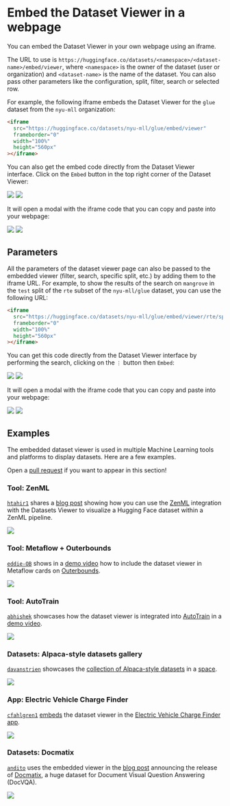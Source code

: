 # Embed the Dataset Viewer in a webpage

You can embed the Dataset Viewer in your own webpage using an iframe.

The URL to use is `https://huggingface.co/datasets/<namespace>/<dataset-name>/embed/viewer`, where `<namespace>` is the owner of the dataset (user or organization) and `<dataset-name>` is the name of the dataset. You can also pass other parameters like the configuration, split, filter, search or selected row.

For example, the following iframe embeds the Dataset Viewer for the `glue` dataset from the `nyu-mll` organization:

```html
<iframe
  src="https://huggingface.co/datasets/nyu-mll/glue/embed/viewer"
  frameborder="0"
  width="100%"
  height="560px"
></iframe>
```

You can also get the embed code directly from the Dataset Viewer interface. Click on the `Embed` button in the top right corner of the Dataset Viewer:

<div class="flex justify-center">
<img class="block dark:hidden" src="https://huggingface.co/datasets/huggingface/documentation-images/resolve/main/hub/dataset-viewer-embed-main-button.png"/>
<img class="hidden dark:block" src="https://huggingface.co/datasets/huggingface/documentation-images/resolve/main/hub/dataset-viewer-embed-main-button-dark.png"/>
</div>

It will open a modal with the iframe code that you can copy and paste into your webpage:

<div class="flex justify-center">
<img class="block dark:hidden" src="https://huggingface.co/datasets/huggingface/documentation-images/resolve/main/hub/dataset-viewer-embed-main-button-modal.png"/>
<img class="hidden dark:block" src="https://huggingface.co/datasets/huggingface/documentation-images/resolve/main/hub/dataset-viewer-embed-main-button-modal-dark.png"/>
</div>

## Parameters

All the parameters of the dataset viewer page can also be passed to the embedded viewer (filter, search, specific split, etc.) by adding them to the iframe URL. For example, to show the results of the search on `mangrove` in the `test` split of the `rte` subset of the `nyu-mll/glue` dataset, you can use the following URL:

```html
<iframe
  src="https://huggingface.co/datasets/nyu-mll/glue/embed/viewer/rte/split?search=mangrove"
  frameborder="0"
  width="100%"
  height="560px"
></iframe>
```

You can get this code directly from the Dataset Viewer interface by performing the search, clicking on the `⋮` button then `Embed`:

<div class="flex justify-center">
<img class="block dark:hidden" src="https://huggingface.co/datasets/huggingface/documentation-images/resolve/main/hub/dataset-viewer-embed-search-button.png"/>
<img class="hidden dark:block" src="https://huggingface.co/datasets/huggingface/documentation-images/resolve/main/hub/dataset-viewer-embed-search-button-dark.png"/>
</div>

It will open a modal with the iframe code that you can copy and paste into your webpage:

<div class="flex justify-center">
<img class="block dark:hidden" src="https://huggingface.co/datasets/huggingface/documentation-images/resolve/main/hub/dataset-viewer-embed-search-button-modal.png"/>
<img class="hidden dark:block" src="https://huggingface.co/datasets/huggingface/documentation-images/resolve/main/hub/dataset-viewer-embed-search-button-modal-dark.png"/>
</div>

## Examples

The embedded dataset viewer is used in multiple Machine Learning tools and platforms to display datasets. Here are a few examples. 

Open a [pull request](https://github.com/huggingface/hub-docs/blob/main/docs/hub/datasets-viewer-embed.md) if you want to appear in this section!

### Tool: ZenML

[`htahir1`](https://huggingface.co/htahir1) shares a [blog post](https://www.zenml.io/blog/embedding-huggingface-datasets-visualizations-with-zenml) showing how you can use the [ZenML](https://huggingface.co/zenml) integration with the Datasets Viewer to visualize a Hugging Face dataset within a  ZenML pipeline.

<div class="flex justify-center">
<a href="https://www.zenml.io/blog/embedding-huggingface-datasets-visualizations-with-zenml">
<img src="https://huggingface.co/datasets/huggingface/documentation-images/resolve/main/hub/dataset-viewer-embed-example-zenml.gif"/>
</a>
</div>

### Tool: Metaflow + Outerbounds

[`eddie-OB`](https://huggingface.co/eddie-OB) shows in a [demo video](https://www.linkedin.com/posts/eddie-mattia_the-team-at-hugging-facerecently-released-activity-7219416449084272641-swIu) how to include the dataset viewer in Metaflow cards on [Outerbounds](https://huggingface.co/outerbounds).

<div class="flex justify-center">
<a href="https://www.linkedin.com/posts/eddie-mattia_the-team-at-hugging-facerecently-released-activity-7219416449084272641-swIu">
<img src="https://huggingface.co/datasets/huggingface/documentation-images/resolve/main/hub/dataset-viewer-embed-example-outerbounds.png"/>
</a>
</div>

### Tool: AutoTrain

[`abhishek`](https://huggingface.co/abhishek) showcases how the dataset viewer is integrated into [AutoTrain](https://huggingface.co/autotrain) in a [demo video](https://x.com/abhi1thakur/status/1813892464144798171).

<div class="flex justify-center">
<a href="https://x.com/abhi1thakur/status/1813892464144798171">
<img src="https://huggingface.co/datasets/huggingface/documentation-images/resolve/main/hub/dataset-viewer-embed-example-autotrain.png"/>
</a>
</div>

### Datasets: Alpaca-style datasets gallery

[`davanstrien`](https://huggingface.co/davanstrien) showcases the [collection of Alpaca-style datasets](https://huggingface.co/collections/librarian-bots/alpaca-style-datasets-66964d3e490f463859002588) in a [space](https://huggingface.co/spaces/davanstrien/collection_dataset_viewer).

<div class="flex justify-center">
<a href="https://huggingface.co/spaces/davanstrien/collection_dataset_viewer">
<img src="https://huggingface.co/datasets/huggingface/documentation-images/resolve/main/hub/dataset-viewer-embed-example-gallery.png"/>
</a>
</div>

### App: Electric Vehicle Charge Finder

[`cfahlgren1`](https://huggingface.co/cfahlgren1) [embeds](https://x.com/calebfahlgren/status/1813356638239125735) the dataset viewer in the [Electric Vehicle Charge Finder app](https://charge-finder.vercel.app/).

<div class="flex justify-center">
<a href="https://charge-finder.vercel.app">
<img src="https://huggingface.co/datasets/huggingface/documentation-images/resolve/main/hub/dataset-viewer-embed-example-map.png"/>
</a>
</div>

### Datasets: Docmatix

[`andito`](https://huggingface.co/andito) uses the embedded viewer in the [blog post](https://huggingface.co/blog/docmatix) announcing the release of [Docmatix](https://huggingface.co/datasets/HuggingFaceM4/Docmatix), a huge dataset for Document Visual Question Answering (DocVQA).


<div class="flex justify-center">
<a href="https://huggingface.co/blog/docmatix">
<img src="https://huggingface.co/datasets/huggingface/documentation-images/resolve/main/hub/dataset-viewer-embed-example-docmatix.png"/>
</a>
</div>
